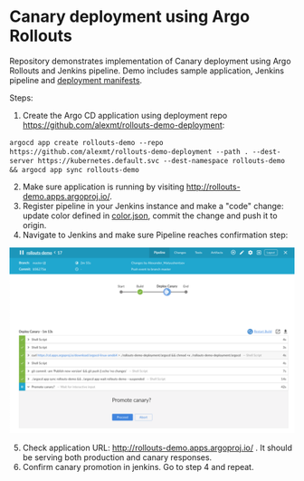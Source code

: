 # Canary deployment using Argo Rollouts

Repository demonstrates implementation of Canary deployment using Argo Rollouts and Jenkins pipeline. Demo includes sample application, Jenkins pipeline and 
[deployment manifests](https://github.com/alexmt/rollouts-demo-deployment).

Steps:

1. Create the Argo CD application using deployment repo https://github.com/alexmt/rollouts-demo-deployment: 

```
argocd app create rollouts-demo --repo https://github.com/alexmt/rollouts-demo-deployment --path . --dest-server https://kubernetes.default.svc --dest-namespace rollouts-demo && argocd app sync rollouts-demo
```

2. Make sure application is running by visiting http://rollouts-demo.apps.argoproj.io/.
3. Register pipeline in your Jenkins instance and make a "code" change: update color defined in [color.json](./color.json), commit the change and push it to origin.
4. Navigate to Jenkins and make sure Pipeline reaches confirmation step:

![img](./demo.png)

5. Check application URL: http://rollouts-demo.apps.argoproj.io/ . It should be serving both production and canary responses.
6. Confirm canary promotion in jenkins. Go to step 4 and repeat.
